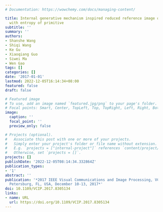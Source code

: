 ```yaml
---
# Documentation: https://wowchemy.com/docs/managing-content/

title: Internal generative mechanism inspired reduced reference image quality assessment
  with entropy of primitive
subtitle: ''
summary: ''
authors:
- Shanshe Wang
- Shiqi Wang
- Ke Gu
- Xiaoqiang Guo
- Siwei Ma
- Wen Gao
tags: []
categories: []
date: '2017-01-01'
lastmod: 2022-12-05T16:14:34+08:00
featured: false
draft: false

# Featured image
# To use, add an image named `featured.jpg/png` to your page's folder.
# Focal points: Smart, Center, TopLeft, Top, TopRight, Left, Right, BottomLeft, Bottom, BottomRight.
image:
  caption: ''
  focal_point: ''
  preview_only: false

# Projects (optional).
#   Associate this post with one or more of your projects.
#   Simply enter your project's folder or file name without extension.
#   E.g. `projects = ["internal-project"]` references `content/project/deep-learning/index.md`.
#   Otherwise, set `projects = []`.
projects: []
publishDate: '2022-12-05T08:14:34.332864Z'
publication_types:
- '1'
abstract: ''
publication: '*2017 IEEE Visual Communications and Image Processing, VCIP 2017, St.
  Petersburg, FL, USA, December 10-13, 2017*'
doi: 10.1109/VCIP.2017.8305134
links:
- name: URL
  url: https://doi.org/10.1109/VCIP.2017.8305134
---
```

